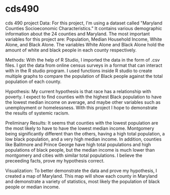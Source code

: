 # cds490
cds 490 project
Data:
For this project, I'm using a dataset called "Maryland Counties Socioeconomic Characteristics." 
It contains various demographic information about the 24 counties and Maryland. 
The most important variables for this project are: Population, Median Household Income, White Alone, and Black Alone. 
The variables White Alone and Black Alone hold the amount of white and black people in each county respectively. 


Methods:
With the help of R Studio, I imported the data in the form of .csv files. I got the data from online census surveys in a format that can interact with in the R studio program. 
I used functions inside R studio to create multiple graphs to compare the population of Black people against the total population of each county. 


Hypothesis:
My current hypothesis is that race has a relationship with poverty. I expect to find counties with the highest Black population to have the lowest median income on average, and
maybe other variables such as unemployment or homelessness. With this project I hope to demonstrate the results of systemic racism. 

Preliminary Results:
It seems that counties with the lowest population are the most likely to have to have the lowest median income. Montgomery being significantly different than the others,
having a high total population, a low black population, and a very high median income. In addition, counties like Balitmore and Prince George have high total populations 
and high populations of black people, but the median income is much lower than montgomery and cities with similar total populations. I believe the preceeding facts,
prove my hypothesis correct. 

Visualization:
To better demonstrate the data and prove my hypothesis, I created a map of Maryland. This map will show each county in Maryland and demonstrate a variety of statistics,
most likely the population of black people or median income. 
